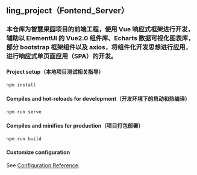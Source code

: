 ## ling_project（Fontend_Server）
### 本仓库为智慧果园项目的前端工程，使用 Vue 响应式框架进行开发，辅助以 ElementUI 的 Vue2.0 组件库、Echarts 数据可视化图表库，部分 bootstrap 框架组件以及 axios，将组件化开发思想进行应用，进行响应式单页面应用（SPA）的开发。

#### Project setup（本地项目测试相关指导）
`npm install`

#### Compiles and hot-reloads for development（开发环境下的启动和热编译）
`npm run serve`

#### Compiles and minifies for production（项目打包部署）
`npm run build`

#### Customize configuration
See [Configuration Reference](https://cli.vuejs.org/config/).